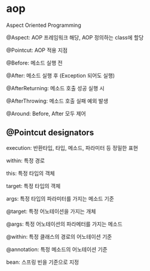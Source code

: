 # aop

Aspect Oriented Programming

@Aspect: AOP 프레임워크 해당, AOP 정의하는 class에 할당

@Pointcut: AOP 적용 지점

@Before: 메소드 실행 전

@After: 메소드 실행 후 (Exception 되어도 실행)

@AfterReturning: 메소드 호출 성공 실행 시

@AfterThrowing: 메소드 호출 실패 예외 발생

@Around: Before, After 모두 제어



## @Pointcut designators

execution: 반환타입, 타입, 메소드, 파라미터 등 정밀한 표현

within: 특정 경로

this: 특정 타입의 객체

target: 특정 타입의 객체

args: 특정 타입의 파라미터를 가지는 메소드 기준

@target: 특정 어노테이션을 가지는 개체

@args: 특정 어노테이션의 파라메터를 가지는 메소드

@within: 특정 클래스의 경로의 어노테이션 기준

@annotation: 특정 메소드의 어노테이션 기준

bean: 스프링 빈을 기준으로 지정
